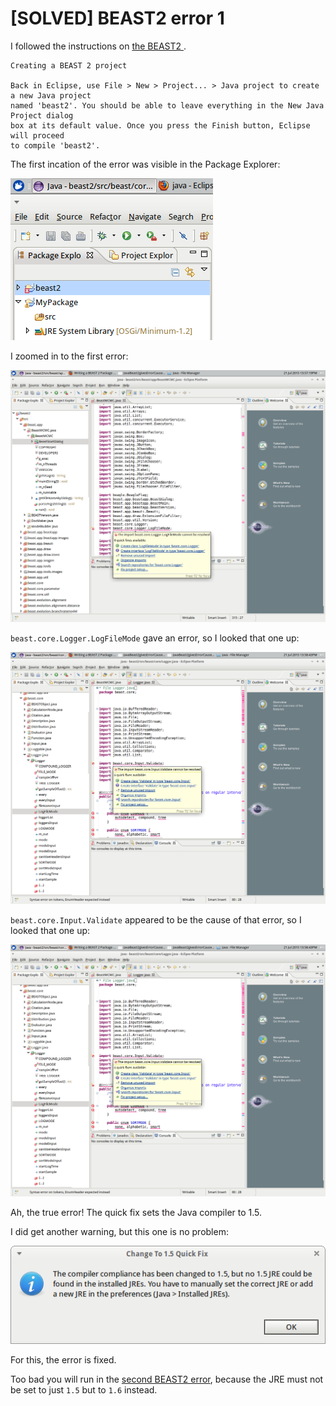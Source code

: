# [SOLVED] BEAST2 error 1

I followed the instructions on [the BEAST2 ](http://beast2.org/writing-a-beast-2-package). 

```
Creating a BEAST 2 project

Back in Eclipse, use File > New > Project... > Java project to create a new Java project 
named 'beast2'. You should be able to leave everything in the New Java Project dialog 
box at its default value. Once you press the Finish button, Eclipse will proceed
to compile 'beast2'.
```

The first incation of the error was visible in the Package Explorer:

![First indication of the error](JavaBeast2Error1Indication.png)

I zoomed in to the first error:

![Zoom in on first error](JavaBeast2Error1Message.png)

`beast.core.Logger.LogFileMode` gave an error, so I looked that one up:

![Zoom in on LogFileMode](JavaBeast2Error1Message2.png)

`beast.core.Input.Validate` appeared to be the cause of that error, so I looked that one up:

![Zoom in on Validat](JavaBeast2Error1Message2.png)

Ah, the true error! The quick fix sets the Java compiler to 1.5.

I did get another warning, but this one is no problem:

![Error on changing](JavaBeast2Error1Message4.png)

For this, the error is fixed.

Too bad you will run in the [second BEAST2 error](JavaBeast2Error2.md), because the JRE must not be set to just `1.5` but to `1.6` instead.
